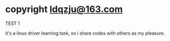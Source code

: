 # copyright ldqzju@163.com

TEST 1


it's a linux driver learning task, so i share codes with others as my pleasure.

